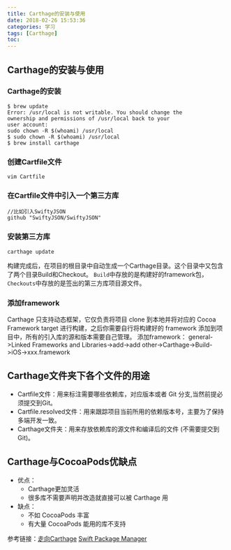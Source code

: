 ```yaml
---
title: Carthage的安装与使用
date: 2018-02-26 15:53:36
categories: 学习
tags: [Carthage]
toc:
---
```


## Carthage的安装与使用
### Carthage的安装
```
$ brew update
Error: /usr/local is not writable. You should change the
ownership and permissions of /usr/local back to your
user account:
sudo chown -R $(whoami) /usr/local
$ sudo chown -R $(whoami) /usr/local
$ brew install carthage
```
<!--more-->
### 创建Cartfile文件
```
vim Cartfile
```

### 在Cartfile文件中引入一个第三方库
```
//比如引入SwiftyJSON
github "SwiftyJSON/SwiftyJSON"
```

### 安装第三方库
```
carthage update
```

构建完成后，在项目的根目录中自动生成一个Carthage目录。这个目录中又包含了两个目录Build和Checkout。 `Build`中存放的是构建好的framework包，`Checkouts`中存放的是签出的第三方库项目源文件。

### 添加framework
Carthage 只支持动态框架，它仅负责将项目 clone 到本地并将对应的 Cocoa Framework target 进行构建，之后你需要自行将构建好的 framework 添加到项目中，所有的引入库的源和版本需要自己管理。
添加framework：
general->Linked Frameworks and Libraries->add->add other->Carthage->Build->iOS->xxx.framework

## Carthage文件夹下各个文件的用途
* Cartfile文件：用来标注需要哪些依赖库，对应版本或者 Git 分支,当然前提必须提交到Git。
* Cartfile.resolved文件：用来跟踪项目当前所用的依赖版本号，主要为了保持多端开发一致。
* Carthage文件夹：用来存放依赖库的源文件和编译后的文件 (不需要提交到 Git)。

## Carthage与CocoaPods优缺点
* 优点：
    * Carthage更加灵活
    * 很多库不需要声明并改造就直接可以被 Carthage 用
* 缺点：
    * 不如 CocoaPods 丰富
    * 有大量 CocoaPods 能用的库不支持

参考链接：[走向Carthage](https://www.jianshu.com/p/3921289cd3c5)
[Swift Package Manager](https://swift.org/package-manager/)

